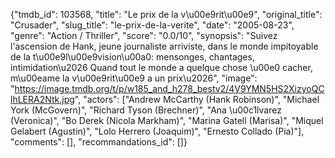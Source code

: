 {"tmdb_id": 103568, "title": "Le prix de la v\u00e9rit\u00e9", "original_title": "Crusader", "slug_title": "le-prix-de-la-verite", "date": "2005-08-23", "genre": "Action / Thriller", "score": "0.0/10", "synopsis": "Suivez l'ascension de Hank, jeune journaliste arriviste, dans le monde impitoyable de la t\u00e9l\u00e9vision\u00a0: mensonges, chantages, intimidation\u2026 Quand tout le monde a quelque chose \u00e0 cacher, m\u00eame la v\u00e9rit\u00e9 a un prix\u2026", "image": "https://image.tmdb.org/t/p/w185_and_h278_bestv2/4V9YMN5HS2XizyoQClhLERA2Ntk.jpg", "actors": ["Andrew McCarthy (Hank Robinson)", "Michael York (McGovern)", "Richard Tyson (Brechner)", "Ana \u00c1lvarez (Veronica)", "Bo Derek (Nicola Markham)", "Marina Gatell (Marisa)", "Miquel Gelabert (Agustin)", "Lolo Herrero (Joaquim)", "Ernesto Collado (Pia)"], "comments": [], "recommandations_id": []}